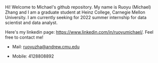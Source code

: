 Hi! Welcome to Michael's github repository. My name is Ruoyu (Michael) Zhang and I am a graduate student at Heinz College, Carnegie Mellon University. I am currently seeking for 2022 summer internship for data scientist and data analyst.

Here's my linkedin page: https://www.linkedin.com/in/ruoyumichael/. Feel free to contact me!

- Mail: ruoyuzha@andrew.cmu.edu

- Mobile: 4128808892

<!---
Michael21ZZZ/Michael21ZZZ is a ✨ special ✨ repository because its `README.md` (this file) appears on your GitHub profile.
You can click the Preview link to take a look at your changes.
--->
